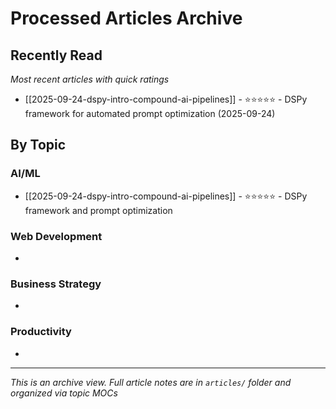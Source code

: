 # Processed Articles Archive

## Recently Read
*Most recent articles with quick ratings*

- [[2025-09-24-dspy-intro-compound-ai-pipelines]] - ⭐⭐⭐⭐⭐ - DSPy framework for automated prompt optimization (2025-09-24)

## By Topic
### AI/ML
- [[2025-09-24-dspy-intro-compound-ai-pipelines]] - ⭐⭐⭐⭐⭐ - DSPy framework and prompt optimization

### Web Development
- 

### Business Strategy
- 

### Productivity
- 

---
*This is an archive view. Full article notes are in `articles/` folder and organized via topic MOCs*